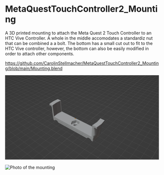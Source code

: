 # MetaQuestTouchController2_Mounting
A 3D printed mounting to attach the Meta Quest 2 Touch Controller to an HTC Vive Controller. A whole in the middle accomodates a standardiz nut that can be combined a a bolt. The bottom has a small cut out to fit to the HTC Vive controller, however, the bottom can also be easily modified in order to attach other components.

https://github.com/CarolinStellmacher/MetaQuestTouchController2_Mounting/blob/main/Mounting.blend

![3D rendering of the mounting](Mounting.PNG)

![Photo of the mounting](_DSC2017.jpg)
